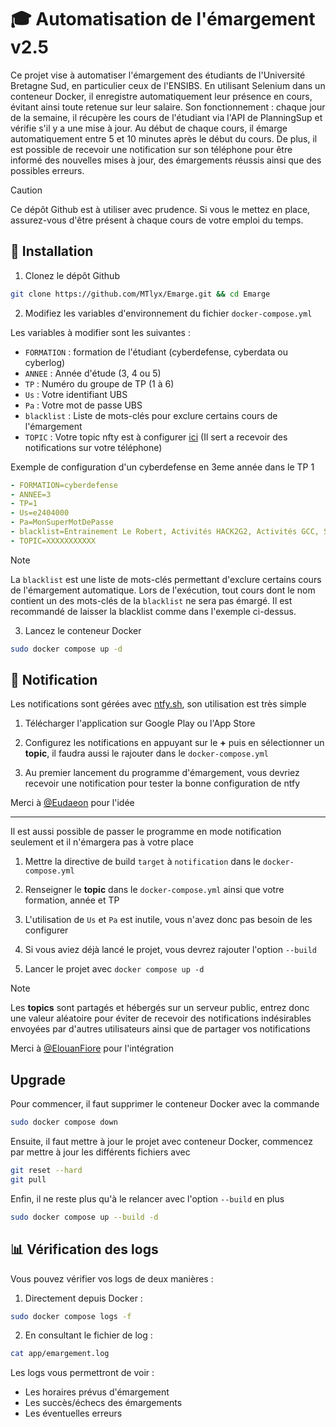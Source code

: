 # 🎓 Automatisation de l'émargement v2.5

Ce projet vise à automatiser l'émargement des étudiants de l'Université Bretagne Sud, en particulier ceux de l'ENSIBS. En utilisant Selenium dans un conteneur Docker, il enregistre automatiquement leur présence en cours, évitant ainsi toute retenue sur leur salaire. Son fonctionnement : chaque jour de la semaine, il récupère les cours de l'étudiant via l'API de PlanningSup et vérifie s'il y a une mise à jour. Au début de chaque cours, il émarge automatiquement entre 5 et 10 minutes après le début du cours. De plus, il est possible de recevoir une notification sur son téléphone pour être informé des nouvelles mises à jour, des émargements réussis ainsi que des possibles erreurs.

> [!CAUTION]
> Ce dépôt Github est à utiliser avec prudence. Si vous le mettez en place, assurez-vous d'être présent à chaque cours de votre emploi du temps.

## 📌 Installation

1. Clonez le dépôt Github

```bash
git clone https://github.com/MTlyx/Emarge.git && cd Emarge
```

2. Modifiez les variables d'environnement du fichier `docker-compose.yml`

Les variables à modifier sont les suivantes :
- `FORMATION` : formation de l'étudiant (cyberdefense, cyberdata ou cyberlog)
- `ANNEE` : Année d'étude (3, 4 ou 5)
- `TP` : Numéro du groupe de TP (1 à 6)
- `Us` : Votre identifiant UBS
- `Pa` : Votre mot de passe UBS
- `blacklist` : Liste de mots-clés pour exclure certains cours de l'émargement
- `TOPIC` : Votre topic nfty est à configurer [ici](#-notification) (Il sert a recevoir des notifications sur votre téléphone)

Exemple de configuration d'un cyberdefense en 3eme année dans le TP 1
```yaml
- FORMATION=cyberdefense
- ANNEE=3
- TP=1
- Us=e2404000
- Pa=MonSuperMotDePasse
- blacklist=Entrainement Le Robert, Activités HACK2G2, Activités GCC, Séminaire Facteur Humain
- TOPIC=XXXXXXXXXXX
```

> [!NOTE]
> La `blacklist` est une liste de mots-clés permettant d'exclure certains cours de l'émargement automatique. Lors de l'exécution, tout cours dont le nom contient un des mots-clés de la `blacklist` ne sera pas émargé. Il est recommandé de laisser la blacklist comme dans l'exemple ci-dessus.

3. Lancez le conteneur Docker

```bash
sudo docker compose up -d
```

## 📢 Notification

Les notifications sont gérées avec [ntfy.sh](https://ntfy.sh/), son utilisation est très simple

1. Télécharger l'application sur Google Play ou l'App Store

2. Configurez les notifications en appuyant sur le **+** puis en sélectionner un **topic**, il faudra aussi le rajouter dans le ``docker-compose.yml``

3. Au premier lancement du programme d'émargement, vous devriez recevoir une notification pour tester la bonne configuration de ntfy

Merci à [@Eudaeon](https://github.com/Eudaeon) pour l'idée

---

Il est aussi possible de passer le programme en mode notification seulement et il n'émargera pas à votre place

1. Mettre la directive de build ``target`` à ``notification`` dans  le ``docker-compose.yml``

2. Renseigner le **topic** dans le ``docker-compose.yml`` ainsi que votre formation, année et TP 

3. L'utilisation de ``Us`` et ``Pa`` est inutile, vous n'avez donc pas besoin de les configurer

4. Si vous aviez déjà lancé le projet, vous devrez rajouter l'option ``--build``

5. Lancer le projet avec ``docker compose up -d``

> [!NOTE]
> Les **topics** sont partagés et hébergés sur un serveur public, entrez donc une valeur aléatoire pour éviter de recevoir des notifications indésirables envoyées par d'autres utilisateurs ainsi que de partager vos notifications

Merci à [@ElouanFiore](https://github.com/ElouanFiore) pour l'intégration

## Upgrade

Pour commencer, il faut supprimer le conteneur Docker avec la commande

```bash
sudo docker compose down
```

Ensuite, il faut mettre à jour le projet avec conteneur Docker, commencez par mettre à jour les différents fichiers avec

```bash
git reset --hard
git pull
```

Enfin, il ne reste plus qu'à le relancer avec l'option `--build` en plus

```bash
sudo docker compose up --build -d
```

## 📊 Vérification des logs

Vous pouvez vérifier vos logs de deux manières :

1. Directement depuis Docker :

```bash
sudo docker compose logs -f
```

2. En consultant le fichier de log :

```bash
cat app/emargement.log
```

Les logs vous permettront de voir :
- Les horaires prévus d'émargement
- Les succès/échecs des émargements
- Les éventuelles erreurs
